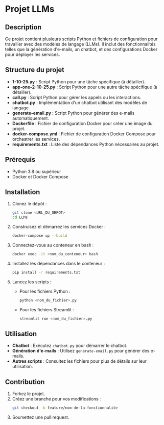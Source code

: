 # Projet LLMs

## Description
Ce projet contient plusieurs scripts Python et fichiers de configuration pour travailler avec des modèles de langage (LLMs). Il inclut des fonctionnalités telles que la génération d'e-mails, un chatbot, et des configurations Docker pour déployer les services.

## Structure du projet

- **1-10-25.py** : Script Python pour une tâche spécifique (à détailler).
- **app-one-2-10-25.py** : Script Python pour une autre tâche spécifique (à détailler).
- **call.py** : Script Python pour gérer les appels ou les interactions.
- **chatbot.py** : Implémentation d'un chatbot utilisant des modèles de langage.
- **generate-email.py** : Script Python pour générer des e-mails automatiquement.
- **Dockerfile** : Fichier de configuration Docker pour créer une image du projet.
- **docker-compose.yml** : Fichier de configuration Docker Compose pour orchestrer les services.
- **requirements.txt** : Liste des dépendances Python nécessaires au projet.

## Prérequis

- Python 3.8 ou supérieur
- Docker et Docker Compose

## Installation

1. Clonez le dépôt :
   ```bash
   git clone <URL_DU_DEPOT>
   cd LLMs
   ```

2. Construisez et démarrez les services Docker :
   ```bash
   docker-compose up --build
   ```

3. Connectez-vous au conteneur en bash :
   ```bash
   docker exec -it <nom_du_conteneur> bash
   ```

4. Installez les dépendances dans le conteneur :
   ```bash
   pip install -r requirements.txt
   ```

5. Lancez les scripts :
   - Pour les fichiers Python :
     ```bash
     python <nom_du_fichier>.py
     ```
   - Pour les fichiers Streamlit :
     ```bash
     streamlit run <nom_du_fichier>.py
     ```

## Utilisation

- **Chatbot** : Exécutez `chatbot.py` pour démarrer le chatbot.
- **Génération d'e-mails** : Utilisez `generate-email.py` pour générer des e-mails.
- **Autres scripts** : Consultez les fichiers pour plus de détails sur leur utilisation.

## Contribution

1. Forkez le projet.
2. Créez une branche pour vos modifications :
   ```bash
   git checkout -b feature/nom-de-la-fonctionnalite
   ```
3. Soumettez une pull request.
